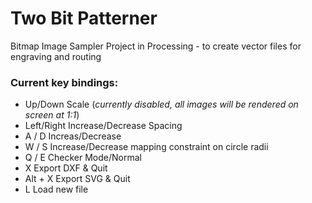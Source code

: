 # Two Bit Patterner
Bitmap Image Sampler Project in Processing - to create vector files for engraving and routing


### Current key bindings:

- Up/Down           Scale (*currently disabled, all images will be rendered on screen at 1:1*)
- Left/Right        Increase/Decrease Spacing
- A / D             Increas/Decrease 
- W / S             Increase/Decrease mapping constraint on circle radii
- Q / E             Checker Mode/Normal
- X                 Export DXF & Quit
- Alt + X           Export SVG & Quit
- L                 Load new file
